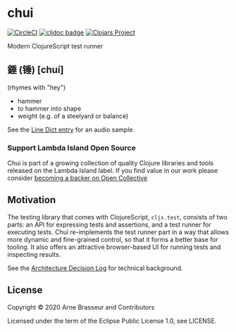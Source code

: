 # chui

<!-- badges -->
[![CircleCI](https://circleci.com/gh/lambdaisland/chui.svg?style=svg)](https://circleci.com/gh/lambdaisland/chui) [![cljdoc badge](https://cljdoc.org/badge/lambdaisland/chui)](https://cljdoc.org/d/lambdaisland/chui) [![Clojars Project](https://img.shields.io/clojars/v/lambdaisland/chui.svg)](https://clojars.org/lambdaisland/chui)
<!-- /badges -->

Modern ClojureScript test runner

## 錘 (锤) [chuí]

(rhymes with "hey")

- hammer
- to hammer into shape
- weight (e.g. of a steelyard or balance)

See the [Line Dict entry](https://dict.naver.com/linedict/zhendict/dict.html#/cnen/entry/cf6a566ba4a64496b8d8610525f3d9e8) for an audio sample.

<!-- opencollective -->
### Support Lambda Island Open Source

Chui is part of a growing collection of quality Clojure libraries and
tools released on the Lambda Island label. If you find value in our work please
consider [becoming a backer on Open Collective](http://opencollective.com/lambda-island#section-contribute)
<!--/opencollective -->

## Motivation

The testing library that comes with ClojureScript, `cljs.test`, consists of two
parts: an API for expressing tests and assertions, and a test runner for
executing tests. Chui re-implements the test runner part in a way that allows
more dynamic and fine-grained control, so that it forms a better base for
tooling. It also offers an attractive browser-based UI for running tests and
inspecting results.

See the [Architecture Decision Log](doc/architecture_decision_log.org) for
technical background.

## License

Copyright &copy; 2020 Arne Brasseur and Contributors

Licensed under the term of the Eclipse Public License 1.0, see LICENSE.
